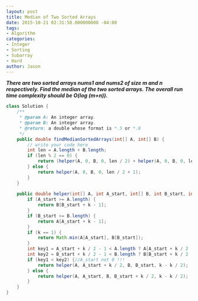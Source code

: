 ```yaml
---
layout: post
title: Median of Two Sorted Arrays
date: 2015-10-21 02:31:58.000000000 -04:00
tags:
- Algorithm
categories:
- Integer
- Sorting
- Subarray
- Hard
author: Jason
---
```

<p><strong><em>There are two sorted arrays nums1 and nums2 of size m and n respectively. Find the median of the two sorted arrays. The overall run time complexity should be O(log (m+n)).</em></strong></p>


``` java
class Solution {
    /**
     * @param A: An integer array.
     * @param B: An integer array.
     * @return: a double whose format is *.5 or *.0
     */
    public double findMedianSortedArrays(int[] A, int[] B) {
        // write your code here
        int len = A.length + B.length;
        if (len % 2 == 0) {
            return (helper(A, 0, B, 0, len / 2) + helper(A, 0, B, 0, len / 2 + 1)) / 2.0;
        } else {
            return helper(A, 0, B, 0, len / 2 + 1);
        }
    }
    
    public double helper(int[] A, int A_start, int[] B, int B_start, int k) {
        if (A_start >= A.length) {
            return B[B_start + k - 1];
        }
        if (B_start >= B.length) {
            return A[A_start + k - 1];
        }
        if (k == 1) {
            return Math.min(A[A_start], B[B_start]);
        }
        int key1 = A_start + k / 2 - 1 < A.length ? A[A_start + k / 2 - 1] : Integer.MAX_VALUE;
        int key2 = B_start + k / 2 - 1 < B.length ? B[B_start + k / 2 - 1] : Integer.MAX_VALUE;
        if (key1 < key2) {//A_start not 0 !!!
            return helper(A, A_start + k / 2, B, B_start, k - k / 2);
        } else {
            return helper(A, A_start, B, B_start + k / 2, k - k / 2);
        }
    }
}
```
